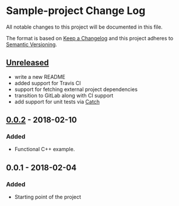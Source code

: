 # Sample-project Change Log
All notable changes to this project will be documented in this file.

The format is based on [Keep a Changelog](http://keepachangelog.com/en/1.0.0/)
and this project adheres to [Semantic Versioning](http://semver.org/spec/v2.0.0.html).

## [Unreleased]
 - write a new README
 - added support for Travis CI
 - support for fetching external project dependencies
 - transition to GitLab along with CI support
 - add support for unit tests via [Catch](https://github.com/catchorg/Catch2)

## [0.0.2] - 2018-02-10
### Added
- Functional C++ example.

## 0.0.1 - 2018-02-04
### Added
- Starting point of the project

[Unreleased]: https://gitlab.com/nilbeleth/sample-project/compare/v0.0.2...HEAD
[0.0.2]: https://gitlab.com/nilbeleth/sample-project/compare/v0.0.1...v0.0.2
